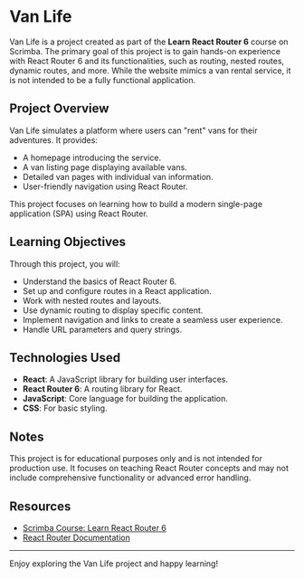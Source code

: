 # Van Life

Van Life is a project created as part of the **Learn React Router 6** course on Scrimba. The primary goal of this project is to gain hands-on experience with React Router 6 and its functionalities, such as routing, nested routes, dynamic routes, and more. While the website mimics a van rental service, it is not intended to be a fully functional application.

## Project Overview

Van Life simulates a platform where users can "rent" vans for their adventures. It provides:

- A homepage introducing the service.
- A van listing page displaying available vans.
- Detailed van pages with individual van information.
- User-friendly navigation using React Router.

This project focuses on learning how to build a modern single-page application (SPA) using React Router.

## Learning Objectives

Through this project, you will:

- Understand the basics of React Router 6.
- Set up and configure routes in a React application.
- Work with nested routes and layouts.
- Use dynamic routing to display specific content.
- Implement navigation and links to create a seamless user experience.
- Handle URL parameters and query strings.

## Technologies Used

- **React**: A JavaScript library for building user interfaces.
- **React Router 6**: A routing library for React.
- **JavaScript**: Core language for building the application.
- **CSS**: For basic styling.

## Notes

This project is for educational purposes only and is not intended for production use. It focuses on teaching React Router concepts and may not include comprehensive functionality or advanced error handling.

## Resources

- [Scrimba Course: Learn React Router 6](https://scrimba.com/learn/reactrouter6)
- [React Router Documentation](https://reactrouter.com/en/main)

---

Enjoy exploring the Van Life project and happy learning!


